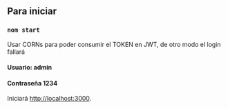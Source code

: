 
## Para iniciar

### `nom start`

Usar CORNs para poder consumir el TOKEN en JWT, de otro modo el login fallará

#### Usuario: admin
#### Contraseña 1234

Iniciará  [http://localhost:3000](http://localhost:3000).
